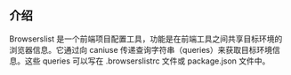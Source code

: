 ## 介绍

Browserslist 是一个前端项目配置工具，功能是在前端工具之间共享目标环境的浏览器信息。它通过向 caniuse 传递查询字符串（queries）来获取目标环境信息。这些 queries 可以写在 .browserslistrc 文件或 package.json 文件中。

